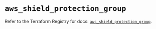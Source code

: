# `aws_shield_protection_group`

Refer to the Terraform Registry for docs: [`aws_shield_protection_group`](https://registry.terraform.io/providers/hashicorp/aws/3.76.1/docs/resources/shield_protection_group).
